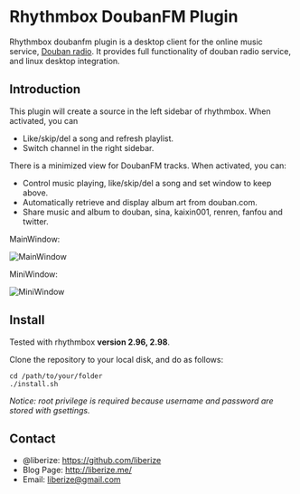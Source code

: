 # Rhythmbox DoubanFM Plugin

Rhythmbox doubanfm plugin is a desktop client for the online music service, [Douban radio](http://douban.fm "Douban FM"). It provides full functionality of douban radio service, and linux desktop integration.

## Introduction

This plugin will create a source in the left sidebar of rhythmbox. When activated, you can

* Like/skip/del a song and refresh playlist.
* Switch channel in the right sidebar.

There is a minimized view for DoubanFM tracks. When activated, you can:

* Control music playing, like/skip/del a song and set window to keep above.
* Automatically retrieve and display album art from douban.com.
* Share music and album to douban, sina, kaixin001, renren, fanfou and twitter.

MainWindow:

![MainWindow](http://github.com/liberize/rhythmbox-doubanfm-plugin/raw/master/images/main.jpg)

MiniWindow:

![MiniWindow](http://github.com/liberize/rhythmbox-doubanfm-plugin/raw/master/images/mini.jpg)

## Install

Tested with rhythmbox **version 2.96, 2.98**.

Clone the repository to your local disk, and do as follows:

	cd /path/to/your/folder
	./install.sh

*Notice: root privilege is required because username and password are stored with gsettings.*

## Contact

* @liberize: <https://github.com/liberize>
* Blog Page: <http://liberize.me/>
* Email: <liberize@gmail.com>
